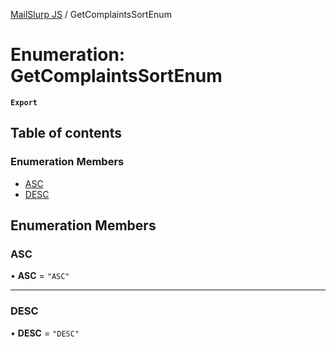 [MailSlurp JS](../README.md) / GetComplaintsSortEnum

# Enumeration: GetComplaintsSortEnum

**`Export`**

## Table of contents

### Enumeration Members

- [ASC](GetComplaintsSortEnum.md#asc)
- [DESC](GetComplaintsSortEnum.md#desc)

## Enumeration Members

### ASC

• **ASC** = ``"ASC"``

___

### DESC

• **DESC** = ``"DESC"``
